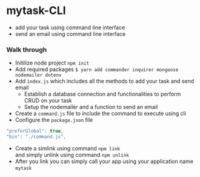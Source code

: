# mytask-CLI 
- add your task using command line interface
- send an email using command line interface

### Walk through 
- Initilize node project `npm init`
- Add required packages `$ yarn add commander inquirer mongoose nodemailer dotenv`
- Add `index.js` which includes all the methods to add your task and send email 
  - Establish a database connection and functionalities to perform CRUD on your task
  - Setup the nodemailer and a function to send an email
- Create a `command.js` file to include the command to execute using cli
- Configure the `package.json` file 
```javascript
"preferGlobal": true,
"bin": "./command.js",
```
- Create a simlink using command `npm link`  
and simply unlink using command `npm unlink`
- After you link you can simply call your app using your application name `mytask`